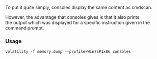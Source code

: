 To put it quite simply, consoles display the same content as cmdscan.

However, the advantage that consoles gives is that it also prints the output which was displayed for a specific instruction given in the command prompt.

### Usage
	volatility -f memory.dump --profile=Win7SP1x86 consoles
